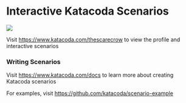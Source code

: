 # Interactive Katacoda Scenarios

[![](http://shields.katacoda.com/katacoda/thescarecrow/count.svg)](https://www.katacoda.com/thescarecrow "Get your profile on Katacoda.com")

Visit https://www.katacoda.com/thescarecrow to view the profile and interactive scenarios

### Writing Scenarios
Visit https://www.katacoda.com/docs to learn more about creating Katacoda scenarios

For examples, visit https://github.com/katacoda/scenario-example
